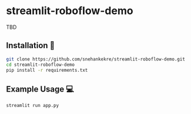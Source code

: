 # streamlit-roboflow-demo

TBD

## Installation :balloon:

```bash
git clone https://github.com/snehankekre/streamlit-roboflow-demo.git
cd streamlit-roboflow-demo
pip install -r requirements.txt
```

## Example Usage :computer:

```bash
streamlit run app.py
```